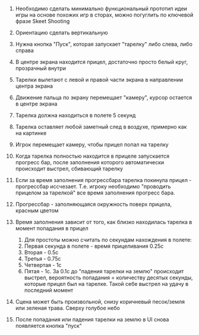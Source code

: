 1. Необходимо сделать минимально функциональный прототип идеи игры на основе похожих игр в сторах, можно погуглить по ключевой фразе Skeet Shooting

1. Ориентацию сделать вертикальную
2. Нужна кнопка "Пуск", которая запускает "тарелку" либо слева, либо справа
3. В центре экрана находится прицел, достаточно просто белый круг, прозрачный внутри
4. Тарелки вылетают с левой и правой части экрана в направлении центра экрана
5. Движение пальца по экрану перемещает "камеру", курсор остается в центре экрана
6. Тарелка должна находиться в полете 5 секунд
7. Тарелка оставляет любой заметный след в воздухе, примерно как на картинке
8. Игрок перемещает камеру, чтобы прицел попал на тарелку
9. Когда тарелка полностью находится в прицеле запускается прогресс бар, после заполнения которого автоматически происходит выстрел, сбивающий тарелку
10. Если за время заполнения прогрессбара тарелка покинула прицел - прогрессбар иссчезает. Т.е. игроку необходимо "проводить прицелом за тарелкой" все время заполнения прогресс бара.
11. Прогрессбар - заполняющаяся окружность поверх прицела, красным цветом
12. Время заполнения зависит от того, как близко находилась тарелка в момент попадания в прицел
    1. Для простоты можно считать по секундам нахождения в полете:
    2. Первая секунда в полете - время прицеливания 0.25с
    3. Вторая - 0.5с
    4. Третья - 0.75с
    5. Четвертая - 1с
    6. Пятая - 1с. За 0.1с до "падения тарелки на землю" происходит выстрел, вероятность попадания = количеству десятых секунды, которые прицел был на тарелке. Такой себе выстрел на удачу в последний момент
13. Сцена может быть произвольной, снизу коричневый песок/земля или зеленая трава. Сверху голубое небо
14. После попадания или падения тарелки на землю в UI снова появляется кнопка "пуск"